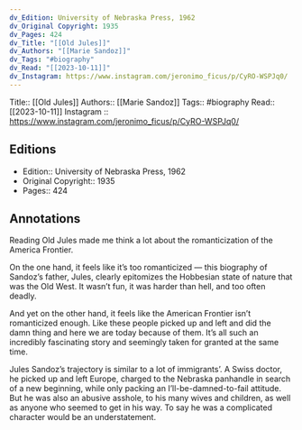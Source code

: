```yaml
---
dv_Edition: University of Nebraska Press, 1962
dv_Original Copyright: 1935
dv_Pages: 424
dv_Title: "[[Old Jules]]"
dv_Authors: "[[Marie Sandoz]]"
dv_Tags: "#biography"
dv_Read: "[[2023-10-11]]"
dv_Instagram: https://www.instagram.com/jeronimo_ficus/p/CyRO-WSPJq0/
---
```

Title:: [[Old Jules]]
Authors:: [[Marie Sandoz]]
Tags:: #biography 
Read:: [[2023-10-11]]
Instagram :: https://www.instagram.com/jeronimo_ficus/p/CyRO-WSPJq0/

## Editions
- Edition:: University of Nebraska Press, 1962
- Original Copyright:: 1935
- Pages:: 424

## Annotations

Reading Old Jules made me think a lot about the romanticization of the America Frontier.   
  
On the one hand, it feels like it’s too romanticized — this biography of Sandoz’s father, Jules, clearly epitomizes the Hobbesian state of nature that was the Old West. It wasn’t fun, it was harder than hell, and too often deadly.   
  
And yet on the other hand, it feels like the American Frontier isn’t romanticized enough. Like these people picked up and left and did the damn thing and here we are today because of them. It’s all such an incredibly fascinating story and seemingly taken for granted at the same time.   
  
Jules Sandoz’s trajectory is similar to a lot of immigrants’. A Swiss doctor, he picked up and left Europe, charged to the Nebraska panhandle in search of a new beginning, while only packing an I’ll-be-damned-to-fail attitude. But he was also an abusive asshole, to his many wives and children, as well as anyone who seemed to get in his way. To say he was a complicated character would be an understatement.